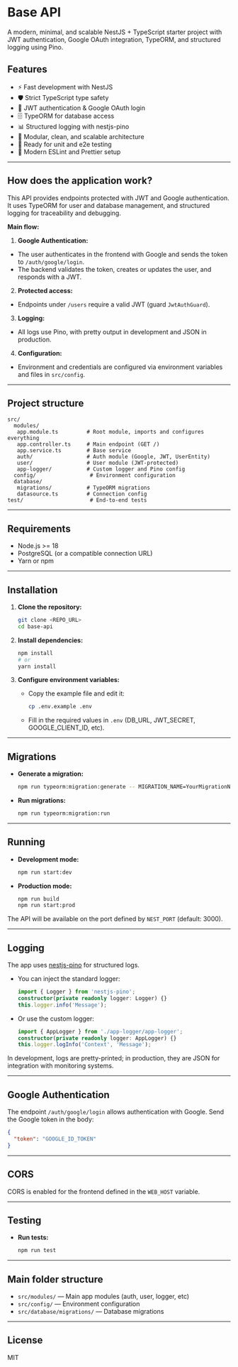
# Base API

A modern, minimal, and scalable NestJS + TypeScript starter project with JWT authentication, Google OAuth integration, TypeORM, and structured logging using Pino.

## Features

- ⚡️ Fast development with NestJS
- 🛡️ Strict TypeScript type safety
- 🔐 JWT authentication & Google OAuth login
- 🗄️ TypeORM for database access
- 📊 Structured logging with nestjs-pino
- 🧩 Modular, clean, and scalable architecture
- 🧪 Ready for unit and e2e testing
- 📝 Modern ESLint and Prettier setup


---

## How does the application work?

This API provides endpoints protected with JWT and Google authentication. It uses TypeORM for user and database management, and structured logging for traceability and debugging.

**Main flow:**

1. **Google Authentication:**
  - The user authenticates in the frontend with Google and sends the token to `/auth/google/login`.
  - The backend validates the token, creates or updates the user, and responds with a JWT.

2. **Protected access:**
  - Endpoints under `/users` require a valid JWT (guard `JwtAuthGuard`).

3. **Logging:**
  - All logs use Pino, with pretty output in development and JSON in production.

4. **Configuration:**
  - Environment and credentials are configured via environment variables and files in `src/config`.

---

## Project structure

```
src/
  modules/
   app.module.ts         # Root module, imports and configures everything
   app.controller.ts     # Main endpoint (GET /)
   app.service.ts        # Base service
   auth/                 # Auth module (Google, JWT, UserEntity)
   user/                 # User module (JWT-protected)
   app-logger/           # Custom logger and Pino config
  config/                 # Environment configuration
  database/
   migrations/           # TypeORM migrations
   datasource.ts         # Connection config
test/                     # End-to-end tests
```

---

## Requirements

- Node.js >= 18
- PostgreSQL (or a compatible connection URL)
- Yarn or npm

---

## Installation

1. **Clone the repository:**
   ```sh
   git clone <REPO_URL>
   cd base-api
   ```

2. **Install dependencies:**
   ```sh
   npm install
   # or
   yarn install
   ```

3. **Configure environment variables:**
   - Copy the example file and edit it:
     ```sh
     cp .env.example .env
     ```
   - Fill in the required values in `.env` (DB_URL, JWT_SECRET, GOOGLE_CLIENT_ID, etc).

---

## Migrations

- **Generate a migration:**
  ```sh
  npm run typeorm:migration:generate -- MIGRATION_NAME=YourMigrationName
  ```
- **Run migrations:**
  ```sh
  npm run typeorm:migration:run
  ```

---

## Running

- **Development mode:**
  ```sh
  npm run start:dev
  ```
- **Production mode:**
  ```sh
  npm run build
  npm run start:prod
  ```

The API will be available on the port defined by `NEST_PORT` (default: 3000).

---



## Logging

The app uses [nestjs-pino](https://github.com/iamolegga/nestjs-pino) for structured logs.

- You can inject the standard logger:
  ```typescript
  import { Logger } from 'nestjs-pino';
  constructor(private readonly logger: Logger) {}
  this.logger.info('Message');
  ```
- Or use the custom logger:
  ```typescript
  import { AppLogger } from './app-logger/app-logger';
  constructor(private readonly logger: AppLogger) {}
  this.logger.logInfo('Context', 'Message');
  ```

In development, logs are pretty-printed; in production, they are JSON for integration with monitoring systems.

---

## Google Authentication

The endpoint `/auth/google/login` allows authentication with Google.
Send the Google token in the body:

```json
{
  "token": "GOOGLE_ID_TOKEN"
}
```

---

## CORS

CORS is enabled for the frontend defined in the `WEB_HOST` variable.

---

## Testing

- **Run tests:**
  ```sh
  npm run test
  ```

---



## Main folder structure

- `src/modules/` — Main app modules (auth, user, logger, etc)
- `src/config/` — Environment configuration
- `src/database/migrations/` — Database migrations

---



## License

MIT
